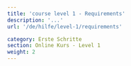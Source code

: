 ```yaml
---
title: 'course level 1 - Requirements'
description: '...'
url: '/de/hilfe/level-1/requirements'

category: Erste Schritte
section: Online Kurs - Level 1
weight: 2
---
```

